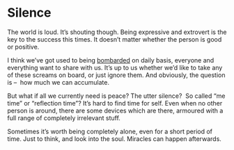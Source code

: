 # Silence

The world is loud. It’s shouting though. Being expressive and extrovert is the key to the success this times. It doesn’t matter whether the person is good or positive.

I think we’ve got used to being [bombarded][1] on daily basis, everyone and everything want to share with us. It’s up to us whether we’d like to take any of these screams on board, or just ignore them. And obviously, the question is &#8211;  how much we can accumulate.

But what if all we currently need is peace? The utter silence?  So called “me time” or “reflection time”? It’s hard to find time for self. Even when no other person is around, there are some devices which are there, armoured with a full range of completely irrelevant stuff.

Sometimes it’s worth being completely alone, even for a short period of time. Just to think, and look into the soul. Miracles can happen afterwards.

 [1]: https://kamilpro.com/spam/

